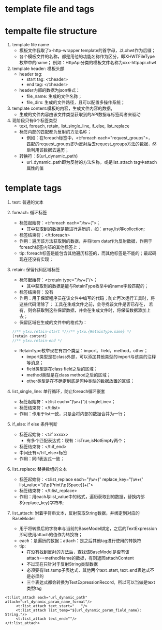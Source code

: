 template file and tags
======================


# tempalte file structure
   1. template file name
       * 模板文件我取了x-http-wrapper template的首字母，以.xhwt作为后缀；
       * 各个模板文件的名称，都是用他的功能名称作为区分，即XHWTFileType枚举中的name；
       例如：HttpApi分类的模板文件名称为xxx-httpapi.xhwt
   2. template header: 模板头部
       * header tag: 
            * start tag: \<t:header>
            * end tag: \</t:header>
       * header内部的数据为json格式：
            * file_name: 生成的文件名称；
            * file_dirs: 生成的文件路径，且可以配置多操作系统；
   3. template content:模板的内容，生成文件内容的数据，
       * 生成的文件内容由该文件类型获取到的API数据与标签两者来驱动
   4. 现阶段只有6个标签类型
       * text, foreach, retain, list_single_line, if_else, list_replace
       * 标签内部的匹配都为反射的方法名称；
            * 例如：在foreach标签中，<t:foreach each="request_groups">，
            匹配的request_groups即为反射后去request_groups方法的数据，然后利用该数据去遍历；
       * 转换符：${url_dynamic_path}
            * url_dynamic_path即为反射的方法名称，或是list_attach tag中attach属性的值

# template tags
   1. text: 普通的文本
   2. foreach: 循环标签
       * 标签起始符：<t:foreach each=\")\\w+(\">；
            * 其中获取到的数据是能进行遍历的，如：array,list等collection;
       * 标签结束符：</t:foreach>
       * 作用：遍历该方法获取到的数据，并将item data作为反射数据，作用于foreach标签内部的其他标签上；
       * tip: foreach标签是能包含其他遍历标签的，而其他标签是不能的；最起码现在还没有实现；
   3. retain: 保留代码区域标签
       * 标签起始符：<t:retain type=\")\\w+(\"/>；
            * 其中获取到的数据是能与RetainType枚举中的name字段匹配的；
       * 标签结束符：没有
       * 作用：用于保留程序员在该文件中编写的代码；防止再次运行工具时，将这些代码清除了；
       工具在生成文件之前，会寻找该文件是否已存在，
       若有，则会获取到这些保留数据，并会在生成文件时，将保留数据添加上去；
       * 保留区域在生成的文件中的格式为：  
        ```Java
        //** ytxu.retain-start *///** ytxu.{RetainType.name} */
        {retain content}
        //** ytxu.retain-end */
        ```

       * RetainType枚举现在有四个类型：import，field，method，other；
            * import类型是在class外部，可以添加其他类型的import与该类的注释等消息；
            * field类型是在class field之后的区域；
            * method类型是在class method之后的区域；
            * other类型是在不确定到底是何种类型的数据放置的区域；
   4. list_single_line: 单行循环，防止foreach循环嵌套
       * 标签起始符：<t:list each=\")\\w+(\")( singleLine>；
       * 标签结束符：</t:list>
       * 作用：作用于list一致，只是会将内部的数据合并为一行；
   5. if_else: if else 条件判断
       * 标签起始符：<t:if xxxxx>
            * 有多个匹配表达式：现有：isTrue,isNotEmpty两个；
       * 标签结束符：</t:if_end>
       * 中间还有</t:if_else>标签
       * 作用：同if表达式一致；
   6. list_replace: 替换数组的文本
       * 标签起始符：<t:list_replace each=\")\\w+(\" replace_key=\")\\w+(\" list_value=\")[\\p{Print}\\p{Space}]+(\">
       * 标签结束符：</t:list_replace>
       * 作用：用each与list_value中的格式，遍历获取到的数据，替换内部${replace_key}字符串;
   7. list_attach: 附着字符串文本，反射获取String数据，并绑定到对应的BaseModel
       * 用于将转换后的字符串与当前的BaseModel绑定，之后的TextExpression即可使用attach的值作为转换符；
       * each：是遍历的数据；attach：是之后其他tag进行使用的转换符
       * tip:
          * 在没有找到反射的方法后，查找该BaseModel是否有该attach==methodName的数据，有则返回attachContent
          * 不过现在只针对于反射String类型数据
          * 必须要有list_temp子表达式，其他两个text_start, text_end表达式不是必须的
          * 三个表达式都会转换为TextExpressionRecord，所以可以当做是text类型tag
 ```xhtml
 <t:list_attach each="url_dynamic_path" attach="url_dynamic_param_name_format"/>
      <t:list_attach text_start="   "/>
      <t:list_attach list_temp="${url_dynamic_param_field_name}: String,"/>
      <t:list_attach text_end=""/>
 </t:list_attach>
 ```


